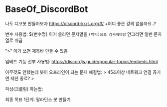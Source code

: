 # BaseOf_DiscordBot
나도 디코봇 만들어보자
https://discord-kr.js.org/#/
+어디 좋은 강의 없을까요..?

변수 사용법: ${변수명}
  이거 쓸라면 문자열을 `(백틱)으로 감싸줘야함`
  안그러면 일반 문자열로 취급
  
 ">" 이거 쓰면 제목바 만들 수 있음

임베드 기능 전부 사용법: https://discordjs.guide/popular-topics/embeds.html


아무것도 안했는데 봇이 오프라인이 되는 문제 해결법: 
    > 45초이상 네트워크 연결 끊기면 세션 종료?
    > 

파싱(크롤링) 하는법: 


최종 목표 1단계: 팔라딘스 봇 만들기
